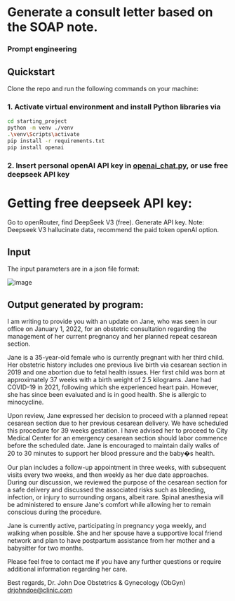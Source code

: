 # Generate a consult letter based on the SOAP note.

### Prompt engineering

## Quickstart

Clone the repo and run the following commands on your machine:

### 1. Activate virtual environment and install Python libraries via

```bash
cd starting_project
python -m venv ./venv
.\venv\Scripts\activate
pip install -r requirements.txt
pip install openai
```

### 2. Insert personal openAI API key in [openai_chat.py](./starting_project/consult_letter/openai_chat.py), or use free deepseek API key
# Getting free deepseek API key:
Go to openRouter, find DeepSeek V3 (free). Generate API key.
Note: Deepseek V3 hallucinate data, recommend the paid token openAI option.


## Input

The input parameters are in a json file format:

![image](https://github.com/user-attachments/assets/65d50ada-ffe5-448a-8308-a6447fc88362)




## Output generated by program:

I am writing to provide you with an update on Jane, who was seen in our office on January 1, 2022, for an obstetric consultation regarding the management of her current pregnancy and her planned repeat cesarean section.

Jane is a 35-year-old female who is currently pregnant with her third child. Her obstetric history includes one previous live birth via cesarean section in 2019 and one abortion due to fetal health issues. Her first child was born at approximately 37 weeks with a birth weight of 2.5 kilograms. Jane had COVID-19 in 2021, following which she experienced heart pain. However, she has since been evaluated and is in good health. She is allergic to minocycline.

Upon review, Jane expressed her decision to proceed with a planned repeat cesarean section due to her previous cesarean delivery. We have scheduled this procedure for 39 weeks gestation. I have advised her to proceed to City Medical Center for an emergency cesarean section should labor commence before the scheduled date. Jane is encouraged to maintain daily walks of 20 to 30 minutes to support her blood pressure and the baby�s health.

Our plan includes a follow-up appointment in three weeks, with subsequent visits every two weeks, and then weekly as her due date approaches. During our discussion, we reviewed the purpose of the cesarean section for a safe delivery and discussed the associated risks such as bleeding, infection, or injury to surrounding organs, albeit rare. Spinal anesthesia will be administered to ensure Jane's comfort while allowing her to remain conscious during the procedure.

Jane is currently active, participating in pregnancy yoga weekly, and walking when possible. She and her spouse have a supportive local friend network and plan to have postpartum assistance from her mother and a babysitter for two months.

Please feel free to contact me if you have any further questions or require additional information regarding her care.

Best regards,
Dr. John Doe
Obstetrics & Gynecology (ObGyn)
drjohndoe@clinic.com
